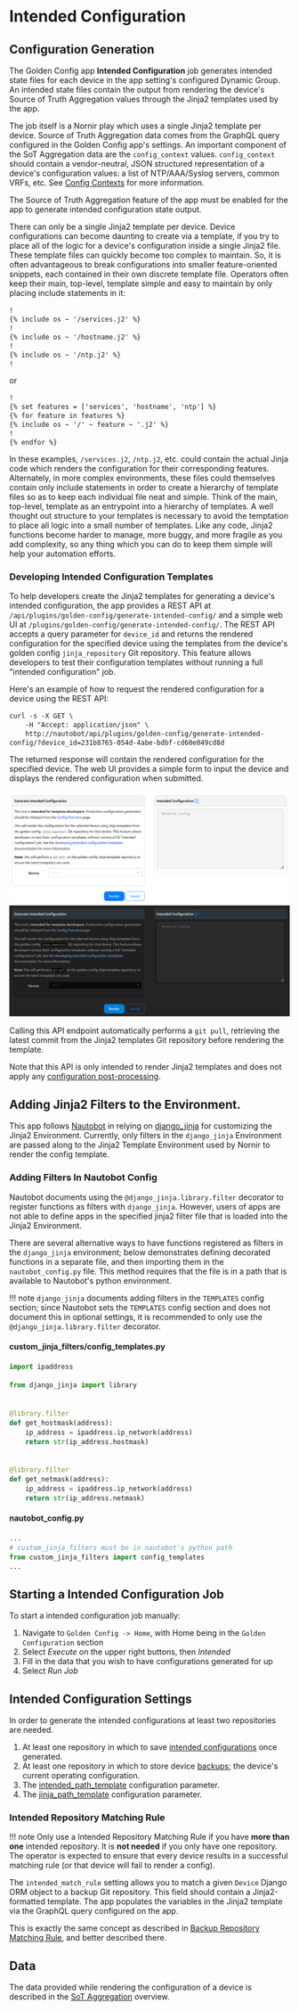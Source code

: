 # Intended Configuration

## Configuration Generation

The Golden Config app **Intended Configuration** job generates intended state files for each device in the app setting's configured Dynamic Group. An intended state files contain the output from rendering the device's Source of Truth Aggregation values through the Jinja2 templates used by the app.

The job itself is a Nornir play which uses a single Jinja2 template per device. Source of Truth Aggregation data comes from the GraphQL query configured in the Golden Config app's settings. An important component of the SoT Aggregation data are the `config_context` values. `config_context` should contain a vendor-neutral, JSON structured representation of a device's configuration values: a list of NTP/AAA/Syslog servers, common VRFs, etc. See [Config Contexts](https://docs.nautobot.com/projects/core/en/latest/additional-features/config-contexts/#configuration-contexts) for more information.

The Source of Truth Aggregation feature of the app must be enabled for the app to generate intended configuration state output.

There can only be a single Jinja2 template per device. Device configurations can become daunting to create via a template, if you try to place all of the logic for a device's configuration inside a single Jinja2 file. These template files can quickly become too complex to maintain. So, it is often advantageous to break configurations into smaller feature-oriented snippets, each contained in their own discrete template file. Operators often keep their main, top-level, template simple and easy to maintain by only placing include statements in it:

```jinja
!
{% include os ~ '/services.j2' %}
!
{% include os ~ '/hostname.j2' %}
!
{% include os ~ '/ntp.j2' %}
!
```

or

```jinja
!
{% set features = ['services', 'hostname', 'ntp'] %}
{% for feature in features %}
{% include os ~ '/' ~ feature ~ '.j2' %}
!
{% endfor %}
```

In these examples, `/services.j2`, `/ntp.j2`, etc. could contain the actual Jinja code which renders the configuration for their corresponding features. Alternately, in more complex environments, these files could themselves contain only include statements in order to create a hierarchy of template files so as to keep each individual file neat and simple. Think of the main, top-level, template as an entrypoint into a hierarchy of templates. A well thought out structure to your templates is necessary to avoid the temptation to place all logic into a small number of templates. Like any code, Jinja2 functions become harder to manage, more buggy, and more fragile as you add complexity, so any thing which you can do to keep them simple will help your automation efforts.

### Developing Intended Configuration Templates

To help developers create the Jinja2 templates for generating a device's intended configuration, the app provides a REST API at `/api/plugins/golden-config/generate-intended-config/` and a simple web UI at `/plugins/golden-config/generate-intended-config/`. The REST API accepts a query parameter for `device_id` and returns the rendered configuration for the specified device using the templates from the device's golden config `jinja_repository` Git repository. This feature allows developers to test their configuration templates without running a full "intended configuration" job.

Here's an example of how to request the rendered configuration for a device using the REST API:

```no-highlight
curl -s -X GET \
    -H "Accept: application/json" \
    http://nautobot/api/plugins/golden-config/generate-intended-config/?device_id=231b8765-054d-4abe-bdbf-cd60e049cd8d
```

The returned response will contain the rendered configuration for the specified device. The web UI provides a simple form to input the device and displays the rendered configuration when submitted.

![Intended Configuration Web UI](../images/generate-intended-config-ui.png#only-light)
![Intended Configuration Web UI](../images/generate-intended-config-ui-dark.png#only-dark)

Calling this API endpoint automatically performs a `git pull`, retrieving the latest commit from the Jinja2 templates Git repository before rendering the template.

Note that this API is only intended to render Jinja2 templates and does not apply any [configuration post-processing](./app_feature_config_postprocessing.md).

## Adding Jinja2 Filters to the Environment.

This app follows [Nautobot](https://docs.nautobot.com/projects/core/en/stable/plugins/development/#including-jinja2-filters) in relying on [django_jinja](https://niwinz.github.io/django-jinja/latest/) for customizing the Jinja2 Environment. Currently, only filters in the `django_jinja` Environment are passed along to the Jinja2 Template Environment used by Nornir to render the config template.

### Adding Filters In Nautobot Config

Nautobot documents using the `@django_jinja.library.filter` decorator to register functions as filters with `django_jinja`. However, users of apps are not able to define apps in the specified jinja2 filter file that is loaded into the Jinja2 Environment.

There are several alternative ways to have functions registered as filters in the `django_jinja` environment; below demonstrates defining decorated functions in a separate file, and then importing them in the `nautobot_config.py` file. This method requires that the file is in a path that is available to Nautobot's python environment.

!!! note
    `django_jinja` documents adding filters in the `TEMPLATES` config section; since Nautobot sets the `TEMPLATES` config section and does not document this in optional settings, it is recommended to only use the `@django_jinja.library.filter` decorator.

#### custom_jinja_filters/config_templates.py

```python
import ipaddress

from django_jinja import library


@library.filter
def get_hostmask(address):
    ip_address = ipaddress.ip_network(address)
    return str(ip_address.hostmask)


@library.filter
def get_netmask(address):
    ip_address = ipaddress.ip_network(address)
    return str(ip_address.netmask)
```

#### nautobot_config.py

```python
...
# custom_jinja_filters must be in nautobot's python path
from custom_jinja_filters import config_templates
...
```

## Starting a Intended Configuration Job

To start a intended configuration job manually:

1. Navigate to `Golden Config -> Home`, with Home being in the `Golden Configuration` section
2. Select _Execute_ on the upper right buttons, then _Intended_
3. Fill in the data that you wish to have configurations generated for up
4. Select _Run Job_

## Intended Configuration Settings

In order to generate the intended configurations at least two repositories are needed.

1. At least one repository in which to save [intended configurations](./app_use_cases.md#git-settings) once generated.
2. At least one repository in which to store device [backups](./app_use_cases.md#git-settings); the device's current operating configuration.
3. The [intended_path_template](./app_use_cases.md#application-settings) configuration parameter.
4. The [jinja_path_template](./app_use_cases.md#application-settings) configuration parameter.

### Intended Repository Matching Rule

!!! note
    Only use a Intended Repository Matching Rule if you have **more than one** intended repository. It is **not needed** if you only have one repository. The operator is expected to ensure that every device results in a successful matching rule (or that device will fail to render a config).

The `intended_match_rule` setting allows you to match a given `Device` Django ORM object to a backup Git repository. This field should contain a Jinja2-formatted template. The app populates the variables in the Jinja2 template via the GraphQL query configured on the app.

This is exactly the same concept as described in [Backup Repository Matching Rule](./app_feature_backup.md#repository-matching-rule), and better described there.

## Data

The data provided while rendering the configuration of a device is described in the [SoT Aggregation](./app_feature_sotagg.md) overview.
